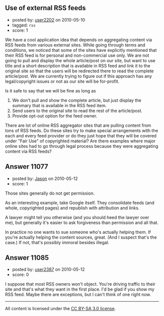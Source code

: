 ## Use of external RSS feeds

- posted by: [user2202](https://stackexchange.com/users/-1/2202-user2202) on 2010-05-10
- tagged: `rss`
- score: 1

We have a cool application idea that depends on aggregating content via RSS feeds from various external sites. While going through terms and conditions, we noticed that some of the sites have explicitly mentioned that their RSS feed is for personal and non-commercial use only. We are not going to pull and display the whole article/post on our site, but want to use title and a short description that is available in RSS feed and link it to the original site so that the users will be redirected there to read the complete article/post. We are currently trying to figure out if this approach has any legal/copyright issues or not as our site will be for-profit.

Is it safe to say that we will be fine as long as
 
1. We don't pull and show the complete article, but just display the summary that is available in the RSS feed item.
2. Send users to the original site to read the rest of the article/post.
3. Provide opt-out option for the feed owner.

There are lot of online RSS aggregator sites that are pulling content from tons of RSS feeds. Do these sites try to make special arrangements with the each and every feed provider or do they just hope that they will be covered under "Fair Use" of copyrighted material? Are there examples where major online sites had to go through legal process because they were aggregating content via RSS feeds? 


## Answer 11077

- posted by: [Jason](https://stackexchange.com/users/-1/2-jason) on 2010-05-12
- score: 1

Those sites generally do not get permission.

As an interesting example, take Google itself.  They consolidate feeds (and whole, copyrighted pages) and republish with attribution and links.

A lawyer might tell you otherwise (and you should heed the lawyer over me), but generally it's easier to ask forgiveness than permission and all that.  

In practice no one wants to sue someone who's actually helping them.  If you're actually helping the content sources, great.  (And I suspect that's the case.)  If not, that's possibly immoral besides illegal.


## Answer 11085

- posted by: [user2387](https://stackexchange.com/users/-1/2387-user2387) on 2010-05-12
- score: 0

I suppose that most RSS owners won't object. You're driving traffic to their site and that's what they want in the first place. I'd be glad if you show my RSS feed. Maybe there are exceptions, but I can't think of one right now.



---

All content is licensed under the [CC BY-SA 3.0 license](https://creativecommons.org/licenses/by-sa/3.0/).
